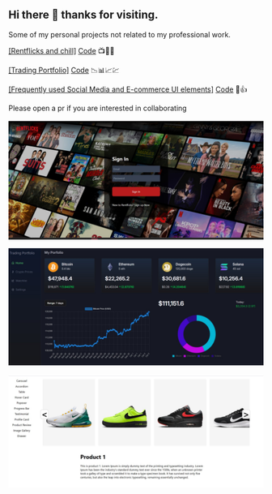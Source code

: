 ## Hi there 👋 thanks for visiting.

Some of my personal projects not related to my professional work.

[\[Rentflicks and chill\]](https://nflixandchilll.web.app) 
[Code](https://github.com/Sandesh-bn/DefinitelyNotNetflicks) 📺🍿🍾

[\[Trading Portfolio\]](https://minimalistic-trading-portfolio-app.vercel.app/) 
[Code](https://github.com/Sandesh-bn/-Minimalistic-Trading-Portfolio-App-) 📉📊📈💹

[\[Frequently used Social Media and E-commerce UI elements\]](https://social-media-ecommerce-ui-toolkit.vercel.app/) 
[Code](https://github.com/Sandesh-bn/Social-Media-Ecommerce-UI-toolkit) 🩷👍

Please open a pr if you are interested in collaborating


![Preview 1](https://raw.githubusercontent.com/Sandesh-bn/DefinitelyNotNetflicks/refs/heads/master/src/assets/preview-1.jpg)

![Preview 2](https://raw.githubusercontent.com/Sandesh-bn/-Minimalistic-Trading-Portfolio-App-/refs/heads/master/src/assets/images/preview-1.jpg)

![Preview 3](https://raw.githubusercontent.com/Sandesh-bn/Social-Media-Ecommerce-UI-toolkit/refs/heads/master/src/assets/images/preview-1.jpg)
